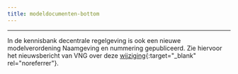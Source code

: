 ```yaml
---
title: modeldocumenten-bottom
---
```


----

In de kennisbank decentrale regelgeving is ook een nieuwe modelverordening Naamgeving en nummering gepubliceerd. Zie hiervoor het nieuwsbericht van VNG over deze [wijziging](https://vng.nl/onderwerpenindex/recht/modelverordeningen/nieuws/wijziging-vng-model-verordening-naamgeving-en-nummering){:target="_blank" rel="noreferrer"}.
